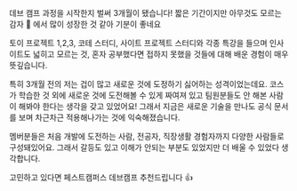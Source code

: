 <p>데브 캠프 과정을 시작한지 벌써 3개월이 됐습니다!
짧은 기간이지만 아무것도 모르는 감자 🥔 에서 많이 성장한 것 같아 기분이 좋네요</p>
<p>토이 프로젝트 1,2,3, 코테 스터디, 사이트 프로젝트 스터디와 각종 특강을 들으며 인사이트도 넓히고 모르는 것, 혼자 공부했다면 접하지 못했을 것들에 대해 배운 경험이 매우 뜻깊습니다.</p>
<p>특히 3개월 전의 저는 겁이 많고 새로운 것에 도정하기 싫어하는 성격이었는데요.
코스가 학습한 것 외에 새로운 것에 도전해볼 수 있게 짜여져 있고 팀원분들도 안 해본 사람이 해봐야 한다는 생각을 갖고 있었어요!
그래서 지금은 새로운 기술을 만나도 공식 문서를 보며 차근차근 적용해나가는 것에 익숙해졌습니다.</p>
<p>멤버분들은 처음 개발에 도전하는 사람, 전공자, 직장생활 경험자까지 다양한 사람들로 구성돼있어요. 그래서 갈등도 있고 이해가 안되는 부분도 있었지만 더 배울 수 있었다 생각합니다.</p>
<p>고민하고 있다면 페스트캠퍼스 데브캠프 추천드립니다 👍</p>